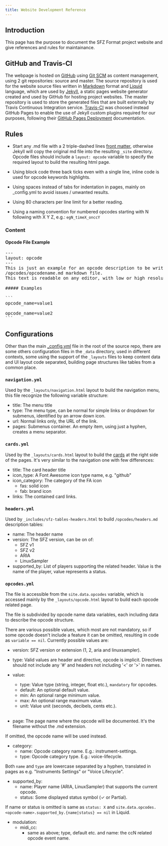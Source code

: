 ```yaml
---
title: Website Development Reference
---
```

## Introduction

This page has the purpose to document the SFZ Format project website and give
references and rules for maintainance.

## GitHub and Travis-CI

The webpage is hosted on [GitHub][] using [Git SCM][]
as content management, using 2 git repositories: source and master.
The source repository is used for the website source files written in [Markdown][]
format and [Liquid] language, which are used by [Jekyll][],
a static pages website generator created and used by GitHub for hosting
project websites.
The master repository is used to store the generated files that are built
externally by Travis Continuous Integration service.
[Travis-CI] was choosed instead GitHub Pages to enable the use of Jekyll custom
plugins required for our purposes, following their [GitHub Pages Deployment][]
documentation.

[Git SCM]: https://git-scm.com/
[GitHub]: https://github.com/sfzformat/sfzformat.github.io
[GitHub Pages Deployment]: https://docs.travis-ci.com/user/deployment/pages/
[Jekyll]: https://jekyllrb.com/
[Liquid]: https://shopify.github.io/liquid/
[Markdown]: https://daringfireball.net/projects/markdown/syntax
[Travis-CI]: https://travis-ci.com

## Rules

- Start any .md file with a 2 triple-dashed lines [front matter][],
  otherwise Jekyll will copy the original md file into the resulting `_site`
  directory.
  Opcode files should include a `layout: opcode` variable to specify the required
  layout to build the resulting html page.

- Using block code three back ticks even with a single line, inline code is used
  for opcode keywords highlights.

- Using spaces instead of tabs for indentation in pages, mainly on _config.yml
  to avoid issues / unwanted results.

- Using 80 characters per line limit for a better reading.

- Using a naming convention for numbered opcodes starting with N following with
  X Y Z, e.g.: `egN_timeX_onccY`

[front matter]: https://jekyllrb.com/docs/front-matter/

### Content

#### Opcode File Example

<?prettify?>
<pre class="prettyprint">
---
layout: opcode
---
This is just an example for an opcode description to be written in some
/opcodes/opcodename.md markdown file.
This text is readable on any editor, with low or high resolutions.

##### Examples

```
opcode_name=value1

opcode_name=value2
```
</pre>

## Configurations

Other than the main [_config.yml][] file in the root of the source repo,
there are some others configuration files in the `_data` directory, used in
different contexts, some using the support of the `_layouts` files to keep
content data and UI layout code separated, building page structures like tables
from a common place.

[_config.yml]: https://jekyllrb.com/docs/configuration/

### `navigation.yml`

Used by the `_layouts/navigation.html` layout to build the navigation menu,
this file recognize the following variable structure:

- title: The menu title
- type:  The menu type, can be normal for simple links or dropdown for submenus,
         identified by an arrow down icon.
- url:   Normal links only, the URL of the link.
- pages: Submenus container. An empty item, using just a hyphen,
         creates a menu separator.

### `cards.yml`

Used by the `_layouts/cards.html` layout to build the [cards][] at the right
side of the pages. It's very similar to the navigation one with few differences:

- title: The card header title
- icon_type: A Font Awesome icon type name, e.g. "github"
- icon_category: The category of the FA icon
  - fas: solid icon
  - fab: brand icon
- links: The contained card links.

[cards]: https://getbootstrap.com/docs/4.0/components/card/

### `headers.yml`

Used by `_includes/sfz-tables-headers.html` to build `/opcodes/headers.md`
description tables:

- name: The header name
- version: The SFZ version, can be on of:
  - SFZ v1
  - SFZ v2
  - ARIA
  - LinuxSampler
- supported_by: List of players supporting the related header. Value is the name
  of the player, value represents a status.

### `opcodes.yml`

The file is accessible from the `site.data.opcodes` variable, which is accessed
mainly by the `_layouts/opcode.html` layout to build each opcode related page.

The file is subdivided by opcode name data variables, each including data
to describe the opcode structure.

There are various possible values, which most are not mandatory, so if some opcode
doesn't include a feature it can be omitted, resulting in code as
`variable == nil`.
Currently possible values are:

- version: SFZ version or extension (1, 2, aria and linuxsampler).

- type: Valid values are header and directive, opcode is implicit.
        Directives should not include any '#' and headers not including
        '<' or '>' in names.

- value:
  - type:    Value type (string, integer, float etc.), `mandatory` for opcodes.
  - default: An optional default value.
  - min:     An optional range minimum value.
  - max:     An optional range maximum value.
  - unit:    Value unit (seconds, decibels, cents etc.).<br><br>

- page: The page name where the opcode will be documented.
        It's the filename without the .md extension.

If omitted, the opcode name will be used instead.

- category:
  - name: Opcode category name. E.g.: instrument-settings.
  - type: Opcode category type. E.g.: voice-lifecycle.

Both `name` and `type` are lowercase separated by a hyphen, translated in pages
as e.g. "Instruments Settings" or "Voice Lifecycle".

- supported_by:
  - name:   Player name (ARIA, LinuxSampler) that supports the current opcode.
  - status: Some displayed status symbol (✓ or Partial).

If name or status is omitted is same as `status: X` and
`site.data.opcodes.<opcode-name>.supported_by.{name|status} == nil` in Liquid.

- modulation:
  - midi_cc:
    - same as above; type, default etc. and name: the ccN related opcode event name.

